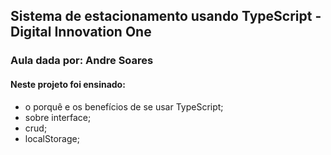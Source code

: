 

## Sistema de estacionamento usando TypeScript - Digital Innovation One
### Aula dada por: Andre Soares

#### Neste projeto foi ensinado:

- o porquê e os benefícios de se usar TypeScript;
- sobre interface;
- crud;
- localStorage;
